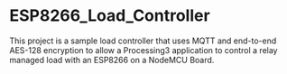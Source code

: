 # ESP8266_Load_Controller
This project is a sample load controller that uses MQTT and end-to-end AES-128 encryption to allow a Processing3 application to control a relay managed load with an ESP8266 on a NodeMCU Board.